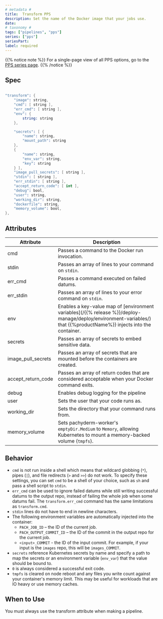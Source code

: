 ```yaml
---
# metadata # 
title:  Transform PPS
description: Set the name of the Docker image that your jobs use.
date: 
# taxonomy #
tags: ["pipelines", "pps"]
series: ["pps"]
seriesPart:
label: required 
---
```


{{% notice note %}}
For a single-page view of all PPS options, go to the [PPS series page](/series/pps).
{{% /notice %}}

## Spec 

```s

"transform": {
    "image": string,
    "cmd": [ string ],
    "err_cmd": [ string ],
    "env": {
        string: string
    },

    "secrets": [ {
        "name": string,
        "mount_path": string
    },
    {
        "name": string,
        "env_var": string,
        "key": string
    } ],
    "image_pull_secrets": [ string ],
    "stdin": [ string ],
    "err_stdin": [ string ],
    "accept_return_code": [ int ],
    "debug": bool,
    "user": string,
    "working_dir": string,
    "dockerfile": string,
    "memory_volume": bool,
},

```

## Attributes

|Attribute|Description|
|-|-|
|cmd| Passes a command to the Docker run invocation.|
|stdin| Passes an array of lines to your command on `stdin`.|
|err_cmd| Passes a command executed on failed datums.|
|err_stdin| Passes an array of lines to your error command on `stdin`.|
|env| Enables a key-value map of [environment variables](/{{% release %}}/deploy-manage/deploy/environment-variables/) that {{%productName%}} injects into the container. |
|secrets| Passes an array of secrets to embed sensitive data. |
|image_pull_secrets| Passes an array of secrets that are mounted before the containers are created.|
|accept_return_code| Passes an array of return codes that are considered acceptable when your Docker command exits.|
|debug| Enables debug logging for the pipeline|
|user| Sets the user that your code runs as.|
|working_dir| Sets the directory that your command runs from.|
|memory_volume| Sets pachyderm-worker's `emptyDir.Medium` to `Memory`, allowing Kubernetes to mount a memory-backed volume (`tmpfs`).|


## Behavior 

- `cmd` is not run inside a shell which means that wildcard globbing (`*`), pipes (`|`), and file redirects (`>` and `>>`) do not work. To specify these settings, you can set `cmd` to be a shell of your choice, such as `sh` and pass a shell script to `stdin`.
-  `err_cmd` can be used to ignore failed datums while still writing successful datums to the output repo, instead of failing the whole job when some datums fail. The `transform.err_cmd` command has the same limitations as `transform.cmd`.
-  `stdin` lines do not have to end in newline characters.
-  The following environment variables are automatically injected into the container:
   * `PACH_JOB_ID` – the ID of the current job.
   * `PACH_OUTPUT_COMMIT_ID` – the ID of the commit in the output repo for 
   the current job.
   * `<input>_COMMIT` - the ID of the input commit. For example, if your
   input is the `images` repo, this will be `images_COMMIT`.
- `secrets` reference Kubernetes secrets by name and specify a path to map the secrets or
an environment variable (`env_var`) that the value should be bound to.
-  `0` is always considered a successful exit code.
-  `tmpfs` is cleared on node reboot and any files you write count against your container's memory limit. This may be useful for workloads that are IO heavy or use memory caches.


## When to Use 

You must always use the transform attribute when making a pipeline. 